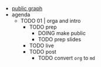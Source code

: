 - [public graph](https://wuqui.github.io/methling231/)
- agenda
	- TODO 01 | orga and intro
		- TODO prep
			- DOING make public
			- TODO prep slides
		- TODO live
		- TODO post
			- TODO convert `org` to `md`